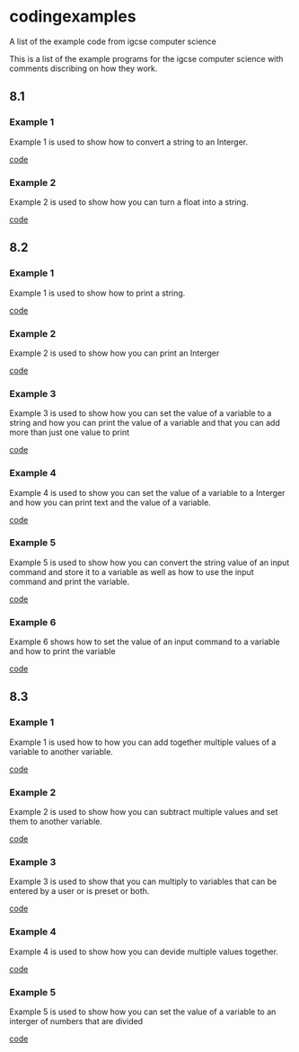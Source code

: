 # codingexamples
A list of the example code from igcse computer science

This is a list of the example programs for the igcse computer science with comments discribing on how they work.

## 8.1

### Example 1

Example 1 is used to show how to convert a string to an Interger.

[code](8.1/example1.py)

### Example 2

Example 2 is used to show how you can turn a float into a string.

[code](8.1/example2.py)

## 8.2

### Example 1

Example 1 is used to show how to print a string.

[code](8.2/example1.py)

### Example 2

Example 2 is used to show how you can print an Interger

[code](8.2/example2.py)

### Example 3

Example 3 is used to show how you can set the value of a variable to a string and how you can print the value of a variable and that you can add more than just one value to print

[code](8.2/example3.py)

### Example 4

Example 4 is used to show you can set the value of a variable to a Interger and how you can print text and the value of a variable.

[code](8.2/example4.py)

### Example 5

Example 5 is used to show how you can convert the string value of an input command and store it to a variable as well as how to use the input command and print the variable.

[code](8.2/example5.py)

### Example 6

Example 6 shows how to set the value of an input command to a variable and how to print the variable

[code](8.2/example6.py)

## 8.3

### Example 1

Example 1 is used how to how you can add together multiple values of a variable to another variable.

[code](8.3/example1.py)

### Example 2

Example 2 is used to show how you can subtract multiple values and set them to another variable.

[code](8.3/example2.py)

### Example 3

Example 3 is used to show that you can multiply to variables that can be entered by a user or is preset or both.

[code](8.3/example3.py)

### Example 4

Example 4 is used to show how you can devide multiple values together.

[code](8.3/example4.py)

### Example 5

Example 5 is used to show how you can set the value of a variable to an interger of numbers that are divided

[code](8.3/example5.py)

